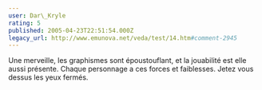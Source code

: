 ```yaml
---
user: Dar\_Kryle
rating: 5
published: 2005-04-23T22:51:54.000Z
legacy_url: http://www.emunova.net/veda/test/14.htm#comment-2945
---
```

Une merveille, les graphismes sont époustouflant, et la jouabilité est elle aussi présente. Chaque personnage a ces forces et faiblesses. Jetez vous dessus les yeux fermés.